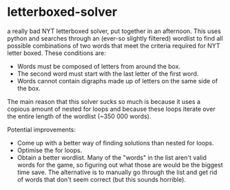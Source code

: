 # letterboxed-solver
a really bad NYT letterboxed solver, put together in an afternoon. This uses python and searches through an (ever-so slightly filtered) wordlist to find all possible combinations of two words that meet the criteria required for NYT letter boxed. These conditions are:
- Words must be composed of letters from around the box.
- The second word must start with the last letter of the first word.
- Words cannot contain digraphs made up of letters on the same side of the box.

The main reason that this solver sucks so much is because it uses a copious amount of nested for loops and because these loops iterate over the entire length of the wordlist (~350 000 words).

Potential improvements:
- Come up with a better way of finding solutions than nested for loops.
- Optimise the for loops.
- Obtain a better wordlist. Many of the "words" in the list aren't valid words for the game, so figuring out what those are would be the biggest time save. The alternative is to manually go through the list and get rid of words that don't seem correct (but this sounds horrible).
